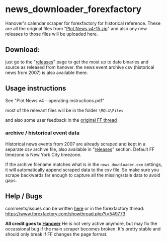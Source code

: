 # news_downloader_forexfactory
Hanover's calendar scraper for forexfactory for historical reference.   These are all the original files from "[Plot News v4-15.zip](https://github.com/4evermaat/news_downloader_forexfactory/releases/)" and also any new releases to those files will be uploaded here.

## Download: 

just go to the "[releases](https://github.com/4evermaat/news_downloader_forexfactory/releases/)" page to get the most up to date binaries and source as released from hanover. the news event archive csv (historical news from 2007) is also available there.

## Usage instructions

See "Plot News v4 - operating instructions.pdf"

most of the relevant files will be in the folder `\MQL4\Files`

and also some user feedback in the [original FF thread](https://www.forexfactory.com/showthread.php?t=549773)


### archive / historical event data

Historical news events from 2007 are already scraped and kept in a separate csv archive file, also available in "[releases](https://github.com/4evermaat/news_downloader_forexfactory/releases/)" section.  Default FF timezone is New York City timezone.  

If the archive filename matches what is in the `news downloader.exe` settings, it will automatically append scraped data to the csv file.   So make sure you scrape backwards far enough to capture all the missing/stale data to avoid gaps. 


## Help / Bugs

comments/issues can be written [here](https://github.com/4evermaat/news_downloader_forexfactory/issues) or in the forexfactory thread: https://www.forexfactory.com/showthread.php?t=549773 

**All credit goes to [Hanover](https://www.forexfactory.com/hanover)**  He is not very active anymore, but may fix the occassional bug if the main scraper becomes broken.   It's pretty stable and should only break if FF changes the page format.


